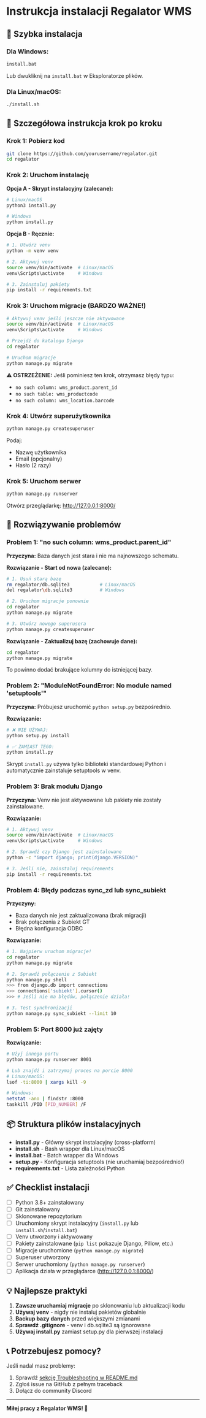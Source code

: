 # Instrukcja instalacji Regalator WMS

## 🚀 Szybka instalacja

### Dla Windows:
```cmd
install.bat
```
Lub dwukliknij na `install.bat` w Eksploratorze plików.

### Dla Linux/macOS:
```bash
./install.sh
```

## 📝 Szczegółowa instrukcja krok po kroku

### Krok 1: Pobierz kod
```bash
git clone https://github.com/yourusername/regalator.git
cd regalator
```

### Krok 2: Uruchom instalację

**Opcja A - Skrypt instalacyjny (zalecane):**
```bash
# Linux/macOS
python3 install.py

# Windows
python install.py
```

**Opcja B - Ręcznie:**
```bash
# 1. Utwórz venv
python -m venv venv

# 2. Aktywuj venv
source venv/bin/activate  # Linux/macOS
venv\Scripts\activate     # Windows

# 3. Zainstaluj pakiety
pip install -r requirements.txt
```

### Krok 3: Uruchom migracje (BARDZO WAŻNE!)

```bash
# Aktywuj venv jeśli jeszcze nie aktywowane
source venv/bin/activate  # Linux/macOS
venv\Scripts\activate     # Windows

# Przejdź do katalogu Django
cd regalator

# Uruchom migracje
python manage.py migrate
```

**⚠️ OSTRZEŻENIE:** Jeśli pominiesz ten krok, otrzymasz błędy typu:
- `no such column: wms_product.parent_id`
- `no such table: wms_productcode`
- `no such column: wms_location.barcode`

### Krok 4: Utwórz superużytkownika
```bash
python manage.py createsuperuser
```

Podaj:
- Nazwę użytkownika
- Email (opcjonalny)
- Hasło (2 razy)

### Krok 5: Uruchom serwer
```bash
python manage.py runserver
```

Otwórz przeglądarkę: http://127.0.0.1:8000/

## 🔧 Rozwiązywanie problemów

### Problem 1: "no such column: wms_product.parent_id"

**Przyczyna:** Baza danych jest stara i nie ma najnowszego schematu.

**Rozwiązanie - Start od nowa (zalecane):**

```bash
# 1. Usuń starą bazę
rm regalator/db.sqlite3           # Linux/macOS
del regalator\db.sqlite3          # Windows

# 2. Uruchom migracje ponownie
cd regalator
python manage.py migrate

# 3. Utwórz nowego superusera
python manage.py createsuperuser
```

**Rozwiązanie - Zaktualizuj bazę (zachowuje dane):**

```bash
cd regalator
python manage.py migrate
```

To powinno dodać brakujące kolumny do istniejącej bazy.

### Problem 2: "ModuleNotFoundError: No module named 'setuptools'"

**Przyczyna:** Próbujesz uruchomić `python setup.py` bezpośrednio.

**Rozwiązanie:**

```bash
# ❌ NIE UŻYWAJ:
python setup.py install

# ✅ ZAMIAST TEGO:
python install.py
```

Skrypt `install.py` używa tylko biblioteki standardowej Python i automatycznie zainstaluje setuptools w venv.

### Problem 3: Brak modułu Django

**Przyczyna:** Venv nie jest aktywowane lub pakiety nie zostały zainstalowane.

**Rozwiązanie:**

```bash
# 1. Aktywuj venv
source venv/bin/activate  # Linux/macOS
venv\Scripts\activate     # Windows

# 2. Sprawdź czy Django jest zainstalowane
python -c "import django; print(django.VERSION)"

# 3. Jeśli nie, zainstaluj requirements
pip install -r requirements.txt
```

### Problem 4: Błędy podczas sync_zd lub sync_subiekt

**Przyczyny:**
- Baza danych nie jest zaktualizowana (brak migracji)
- Brak połączenia z Subiekt GT
- Błędna konfiguracja ODBC

**Rozwiązanie:**

```bash
# 1. Najpierw uruchom migracje!
cd regalator
python manage.py migrate

# 2. Sprawdź połączenie z Subiekt
python manage.py shell
>>> from django.db import connections
>>> connections['subiekt'].cursor()
>>> # Jeśli nie ma błędów, połączenie działa!

# 3. Test synchronizacji
python manage.py sync_subiekt --limit 10
```

### Problem 5: Port 8000 już zajęty

**Rozwiązanie:**

```bash
# Użyj innego portu
python manage.py runserver 8001

# Lub znajdź i zatrzymaj proces na porcie 8000
# Linux/macOS:
lsof -ti:8000 | xargs kill -9

# Windows:
netstat -ano | findstr :8000
taskkill /PID [PID_NUMBER] /F
```

## 📦 Struktura plików instalacyjnych

- **install.py** - Główny skrypt instalacyjny (cross-platform)
- **install.sh** - Bash wrapper dla Linux/macOS
- **install.bat** - Batch wrapper dla Windows
- **setup.py** - Konfiguracja setuptools (nie uruchamiaj bezpośrednio!)
- **requirements.txt** - Lista zależności Python

## ✅ Checklist instalacji

- [ ] Python 3.8+ zainstalowany
- [ ] Git zainstalowany
- [ ] Sklonowane repozytorium
- [ ] Uruchomiony skrypt instalacyjny (`install.py` lub `install.sh`/`install.bat`)
- [ ] Venv utworzony i aktywowany
- [ ] Pakiety zainstalowane (`pip list` pokazuje Django, Pillow, etc.)
- [ ] Migracje uruchomione (`python manage.py migrate`)
- [ ] Superuser utworzony
- [ ] Serwer uruchomiony (`python manage.py runserver`)
- [ ] Aplikacja działa w przeglądarce (http://127.0.0.1:8000/)

## 💡 Najlepsze praktyki

1. **Zawsze uruchamiaj migracje** po sklonowaniu lub aktualizacji kodu
2. **Używaj venv** - nigdy nie instaluj pakietów globalnie
3. **Backup bazy danych** przed większymi zmianami
4. **Sprawdź .gitignore** - venv i db.sqlite3 są ignorowane
5. **Używaj install.py** zamiast setup.py dla pierwszej instalacji

## 📞 Potrzebujesz pomocy?

Jeśli nadal masz problemy:
1. Sprawdź [sekcję Troubleshooting w README.md](README.md#-troubleshooting)
2. Zgłoś issue na GitHub z pełnym traceback
3. Dołącz do community Discord

---

**Miłej pracy z Regalator WMS! 🎉**

